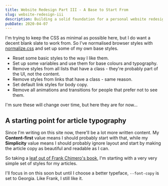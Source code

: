 ```yaml
---
title: Website Redesign Part III - A Base to Start From
slug: website-redesign-iii
description: Building a solid foundation for a personal website redesign. Technical setup, tooling choices, and development workflow for modern web projects.
pubDate: 2020-04-07
---
```


I'm trying to keep the CSS as minimal as possible here, but I do want a decent blank slate to work from. So I've normalised browser styles with [normalize.css](https://necolas.github.io/normalize.css/) and set up some of my own base styles.

- Reset some basic styles to the way I like them.
- Set up some variables and use them for base colours and typography.
- Remove styles from all lists that have a class - they're probably part of the UI, not the content.
- Remove styles from links that have a class - same reason.
- Set default link styles for body copy.
- Remove all animations and transitions for people that prefer not to see them.

I'm sure these will change over time, but here they are for now...

<script src="https://gist.github.com/dannysmith/dc8930ee00a9c47588b096b74870f27b.js"></script>

<script src="https://gist.github.com/dannysmith/3e4d15914c9b809b447bb7e7538ae545.js"></script>

## A starting point for article typography

Since I'm writing on this site now, there'll be a lot more written content. My **Content-first** value means I should probably start with that, while my **Simplicity** value means I should probably ignore layout and start by making the article copy as beautiful and readable as I can.

So taking a [leaf out of Frank Chimero's book](https://frankchimero.com/blog/2020/redesign-this-design/), I'm starting with a very very simple set of styles for my articles.

<script src="https://gist.github.com/dannysmith/0cdf7bde3a20a9453d47c20155ba1d82.js"></script>

I'll focus in on this soon but until I choose a better typeface, `--font-copy` is set to Georgia. Like Frank, I still like it.

